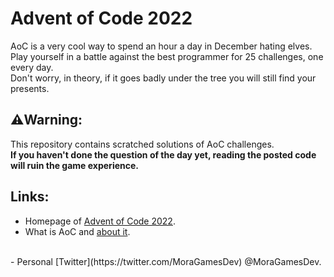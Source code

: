 # Advent of Code 2022
AoC is a very cool way to spend an hour a day in December hating elves.
Play yourself in a battle against the best programmer for 25 challenges, one every day. <br>
Don't worry, in theory, if it goes badly under the tree you will still find your presents.

## ⚠️Warning: 
This repository contains scratched solutions of AoC challenges. <br>
**If you haven't done the question of the day yet, reading the posted code will ruin the game experience.**

## Links:

- Homepage of [Advent of Code 2022](https://adventofcode.com/2022). <br>
- What is AoC and [about it](https://adventofcode.com/2022/about). <br>
<br>
- Personal [Twitter](https://twitter.com/MoraGamesDev) @MoraGamesDev.